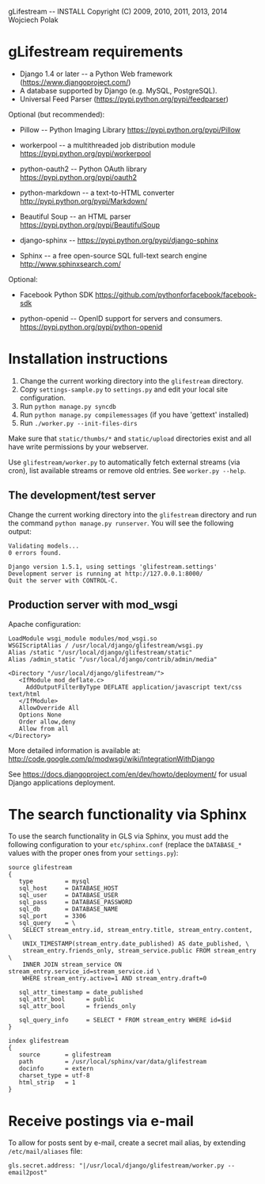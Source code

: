 gLifestream -- INSTALL
Copyright (C) 2009, 2010, 2011, 2013, 2014 Wojciech Polak

gLifestream requirements
========================

- Django 1.4 or later -- a Python Web framework (https://www.djangoproject.com/)
- A database supported by Django (e.g. MySQL, PostgreSQL).
- Universal Feed Parser (https://pypi.python.org/pypi/feedparser)

Optional (but recommended):

- Pillow -- Python Imaging Library
  https://pypi.python.org/pypi/Pillow

- workerpool -- a multithreaded job distribution module
  https://pypi.python.org/pypi/workerpool

- python-oauth2 -- Python OAuth library
  https://pypi.python.org/pypi/oauth2

- python-markdown -- a text-to-HTML converter
  http://pypi.python.org/pypi/Markdown/

- Beautiful Soup -- an HTML parser
  https://pypi.python.org/pypi/BeautifulSoup

- django-sphinx -- https://pypi.python.org/pypi/django-sphinx

- Sphinx -- a free open-source SQL full-text search engine
  http://www.sphinxsearch.com/

Optional:

- Facebook Python SDK
  https://github.com/pythonforfacebook/facebook-sdk

- python-openid -- OpenID support for servers and consumers.
  https://pypi.python.org/pypi/python-openid


Installation instructions
=========================

1. Change the current working directory into the `glifestream` directory.
2. Copy `settings-sample.py` to `settings.py` and edit your local site
   configuration.
3. Run `python manage.py syncdb`
4. Run `python manage.py compilemessages` (if you have 'gettext' installed)
5. Run `./worker.py --init-files-dirs`

Make sure that `static/thumbs/*` and `static/upload` directories exist
and all have write permissions by your webserver.

Use `glifestream/worker.py` to automatically fetch external streams
(via cron), list available streams or remove old entries. See
`worker.py --help`.


The development/test server
---------------------------

Change the current working directory into the `glifestream` directory
and run the command `python manage.py runserver`. You will see
the following output:

    Validating models...
    0 errors found.
    
    Django version 1.5.1, using settings 'glifestream.settings'
    Development server is running at http://127.0.0.1:8000/
    Quit the server with CONTROL-C.


Production server with mod_wsgi
-------------------------------

Apache configuration:

```
LoadModule wsgi_module modules/mod_wsgi.so
WSGIScriptAlias / /usr/local/django/glifestream/wsgi.py
Alias /static "/usr/local/django/glifestream/static"
Alias /admin_static "/usr/local/django/contrib/admin/media"

<Directory "/usr/local/django/glifestream/">
   <IfModule mod_deflate.c>
     AddOutputFilterByType DEFLATE application/javascript text/css text/html
   </IfModule>
   AllowOverride All
   Options None
   Order allow,deny
   Allow from all
</Directory>
```

More detailed information is available at:
http://code.google.com/p/modwsgi/wiki/IntegrationWithDjango

See https://docs.djangoproject.com/en/dev/howto/deployment/
for usual Django applications deployment.


The search functionality via Sphinx
===================================

To use the search functionality in GLS via Sphinx, you must add the
following configuration to your `etc/sphinx.conf` (replace the
`DATABASE_*` values with the proper ones from your `settings.py`):

```
source glifestream
{
   type         = mysql
   sql_host     = DATABASE_HOST
   sql_user     = DATABASE_USER
   sql_pass     = DATABASE_PASSWORD
   sql_db       = DATABASE_NAME
   sql_port     = 3306
   sql_query    = \
	SELECT stream_entry.id, stream_entry.title, stream_entry.content, \
	UNIX_TIMESTAMP(stream_entry.date_published) AS date_published, \
	stream_entry.friends_only, stream_service.public FROM stream_entry \
	INNER JOIN stream_service ON stream_entry.service_id=stream_service.id \
	WHERE stream_entry.active=1 AND stream_entry.draft=0

   sql_attr_timestamp = date_published
   sql_attr_bool      = public
   sql_attr_bool      = friends_only

   sql_query_info     = SELECT * FROM stream_entry WHERE id=$id
}

index glifestream
{
   source       = glifestream
   path         = /usr/local/sphinx/var/data/glifestream
   docinfo      = extern
   charset_type = utf-8
   html_strip   = 1
}
```

Receive postings via e-mail
===========================

To allow for posts sent by e-mail, create a secret mail alias,
by extending `/etc/mail/aliases` file:

`
gls.secret.address: "|/usr/local/django/glifestream/worker.py --email2post"
`
